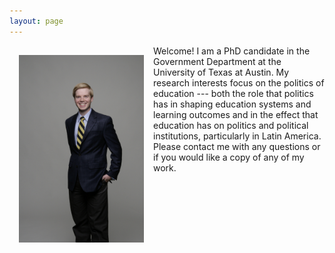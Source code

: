 ```yaml
---
layout: page
---
```

<img style="width=500px;height=750px;float:left;padding:15px;"
src="/images/profile_image.jpg" alt="profile picture" width="200" height="300">

Welcome! I am a PhD candidate in the Government Department at the University of Texas at Austin. My research interests focus on the politics of education --- both the role that politics has in shaping education systems and learning outcomes and in the effect that education has on politics and political institutions, particularly in Latin America. Please contact me with any questions or if you would like a copy of any of my work.
